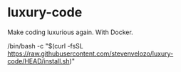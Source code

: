 # luxury-code
Make coding luxurious again.  With Docker.


/bin/bash -c "$(curl -fsSL https://raw.githubusercontent.com/stevenvelozo/luxury-code/HEAD/install.sh)"